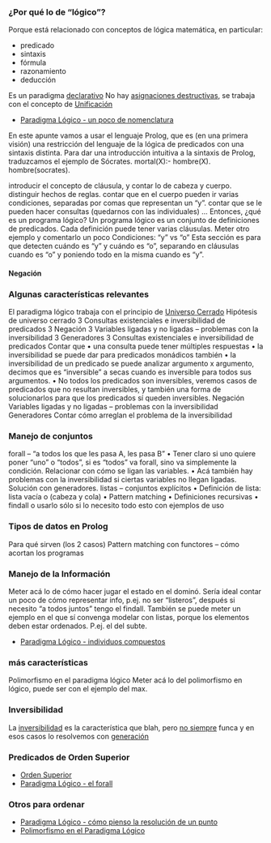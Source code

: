 ### ¿Por qué lo de “lógico”?

Porque está relacionado con conceptos de lógica matemática, en particular:

-   predicado
-   sintaxis
-   fórmula
-   razonamiento
-   deducción

Es un paradigma [declarativo](declaratividad.html) No hay [asignaciones destructivas](transparencia-referencial--efecto-de-lado-y-asignacion-destructiva.html), se trabaja con el concepto de [Unificación](unificacion.html)

-   [Paradigma Lógico - un poco de nomenclatura](paradigma-logico---un-poco-de-nomenclatura.html)

En este apunte vamos a usar el lenguaje Prolog, que es (en una primera visión) una restricción del lenguaje de la lógica de predicados con una sintaxis distinta. Para dar una introducción intuitiva a la sintaxis de Prolog, traduzcamos el ejemplo de Sócrates. mortal(X):- hombre(X). hombre(socrates).

introducir el concepto de cláusula, y contar lo de cabeza y cuerpo. distinguir hechos de reglas. contar que en el cuerpo pueden ir varias condiciones, separadas por comas que representan un “y”. contar que se le pueden hacer consultas (quedarnos con las individuales) … Entonces, ¿qué es un programa lógico? Un programa lógico es un conjunto de definiciones de predicados. Cada definición puede tener varias cláusulas. Meter otro ejemplo y comentarlo un poco Condiciones: “y” vs “o” Esta sección es para que detecten cuándo es “y” y cuándo es “o”, separando en cláusulas cuando es “o” y poniendo todo en la misma cuando es “y”.

#### Negación

### Algunas características relevantes

El paradigma lógico trabaja con el principio de [Universo Cerrado](universo-cerrado.html) Hipótesis de universo cerrado 3 Consultas existenciales e inversibilidad de predicados 3 Negación 3 Variables ligadas y no ligadas – problemas con la inversibilidad 3 Generadores 3 Consultas existenciales e inversibilidad de predicados Contar que • una consulta puede tener múltiples respuestas • la inversibilidad se puede dar para predicados monádicos también • la inversibilidad de un predicado se puede analizar argumento x argumento, decimos que es “inversible” a secas cuando es inversible para todos sus argumentos. • No todos los predicados son inversibles, veremos casos de predicados que no resultan inversibles, y también una forma de solucionarlos para que los predicados sí queden inversibles. Negación Variables ligadas y no ligadas – problemas con la inversibilidad Generadores Contar cómo arreglan el problema de la inversibilidad

### Manejo de conjuntos

forall – “a todos los que les pasa A, les pasa B” • Tener claro si uno quiere poner “uno” o “todos”, si es “todos” va forall, sino va simplemente la condición. Relacionar con cómo se ligan las variables. • Acá también hay problemas con la inversibilidad si ciertas variables no llegan ligadas. Solución con generadores. listas – conjuntos explícitos • Definición de lista: lista vacía o (cabeza y cola) • Pattern matching • Definiciones recursivas • findall o usarlo sólo si lo necesito todo esto con ejemplos de uso

### Tipos de datos en Prolog

Para qué sirven (los 2 casos) Pattern matching con functores – cómo acortan los programas

### Manejo de la Información

Meter acá lo de cómo hacer jugar el estado en el dominó. Sería ideal contar un poco de cómo representar info, p.ej. no ser “listeros”, después si necesito “a todos juntos” tengo el findall. También se puede meter un ejemplo en el que sí convenga modelar con listas, porque los elementos deben estar ordenados. P.ej. el del subte.

-   [Paradigma Lógico - individuos compuestos](paradigma-logico---individuos-compuestos.html)

### más características

Polimorfismo en el paradigma lógico Meter acá lo del polimorfismo en lógico, puede ser con el ejemplo del max.

### Inversibilidad

La [inversibilidad](paradigma-logico---inversibilidad.html) es la característica que blah, pero [no siempre](paradigma-logico---casos-de-no-inversibilidad.html) funca y en esos casos lo resolvemos con [generación](paradigma-logico---generacion.html)

### Predicados de Orden Superior

-   [Orden Superior](orden-superior.html)
-   [Paradigma Lógico - el forall](paradigma-logico---el-forall.html)

### Otros para ordenar

-   [Paradigma Lógico - cómo pienso la resolución de un punto](paradigma-logico---como-pienso-la-resolucion-de-un-punto.html)
-   [Polimorfismo en el Paradigma Lógico](polimorfismo-en-el-paradigma-logico.html)

